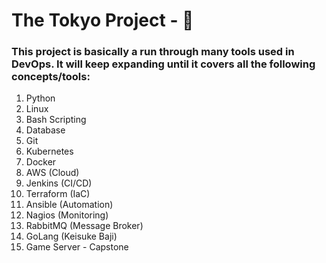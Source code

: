 # The Tokyo Project - 🗼

### This project is basically a run through many tools used in DevOps. It will keep expanding until it covers all the following concepts/tools:

1. Python
2. Linux
3. Bash Scripting
4. Database
5. Git
6. Kubernetes
7. Docker
8. AWS (Cloud)
9. Jenkins (CI/CD)
10. Terraform (IaC)
11. Ansible (Automation)
12. Nagios (Monitoring)
13. RabbitMQ (Message Broker)
14. GoLang (Keisuke Baji)
15. Game Server - Capstone
